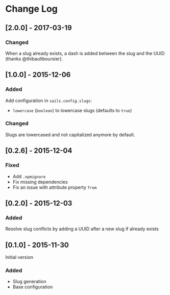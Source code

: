 # Change Log

## [2.0.0] - 2017-03-19
### Changed
When a slug already exists, a dash is added between the slug and the UUID (thanks @thibaultboursier).

## [1.0.0] - 2015-12-06
### Added
Add configuration in `sails.config.slugs`:
- `lowercase` (`boolean`) to lowercase slugs (defaults to `true`)
### Changed
Slugs are lowercased and not capitalized anymore by default.

## [0.2.6] - 2015-12-04
### Fixed
- Add `.npmignore`
- Fix missing dependencies
- Fix an issue with attribute property `from`

## [0.2.0] - 2015-12-03
### Added
Resolve slug conflicts by adding a UUID after a new slug if already exists

## [0.1.0] - 2015-11-30
Initial version
### Added
- Slug generation
- Base configuration
